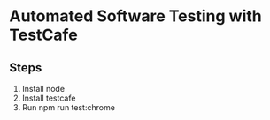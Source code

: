 # Automated Software Testing with TestCafe

## Steps
1. Install node
2. Install testcafe
3. Run npm run test:chrome
